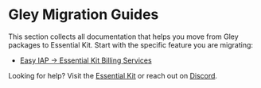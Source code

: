 # Gley Migration Guides

This section collects all documentation that helps you move from Gley packages to Essential Kit. Start with the specific feature you are migrating:

- [Easy IAP → Essential Kit Billing Services](easy-iap/README.md)

Looking for help? Visit the [Essential Kit](https://www.voxelbusters.com/products/essential-kit) or reach out on [Discord](https://discord.gg/Rw5SAec4Md).
